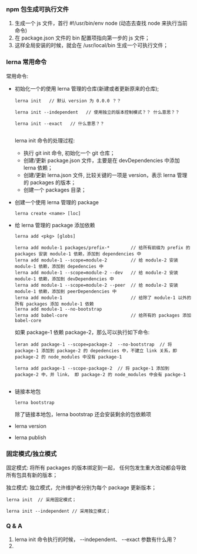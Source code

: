 ### npm 包生成可执行文件

1. 生成一个 js 文件，首行 #!/usr/bin/env node (动态去查找 node 来执行当前命令)
2. 在 package.json 文件的 bin 配置项指向第一步的 js 文件；
3. 这样全局安装的时候，就会在 /usr/local/bin 生成一个可执行文件；


### lerna 常用命令

常用命令:

- 初始化一个的使用 lerna 管理的仓库(新建或者更新原来的仓库);
  
    ```
    lerna init   // 默认 version 为 0.0.0 ？？

    lerna init --independent   // 使用独立的版本控制模式？？ 什么意思？？

    lerna init --exact   // 什么意思？？


    ``` 

    lerna init 命令的处理过程:
    - 执行 git init 命令, 初始化一个 git 仓库；
    - 创建/更新 package.json 文件，主要是在 devDependencies 中添加 lerna 依赖；
    - 创建/更新 lerna.json 文件, 比较关键的一项是 version，表示 lerna 管理的 packages 的版本；
    - 创建一个 packages 目录；

    
- 创建一个使用 lerna 管理的 package

    ```
    lerna create <name> [loc] 
    ```

- 给 lerna 管理的 package 添加依赖

    ```
    lerna add <pkg> [globs]

    lerna add module-1 packages/prefix-*        // 给所有前缀为 prefix 的 packages 安装 module-1 依赖，添加到 dependencies 中
    lerna add module-1 --scope=module-2         // 给 module-2 安装 module-1 依赖，添加到 depedencies 中
    lerna add module-1 --scope=module-2 --dev   // 给 module-2 安装 module-1 依赖，添加到 devDependencies 中
    lerna add module-1 --scope=module-2 --peer  // 给 module-2 安装 module-1 依赖，添加到 peerDependencies 中
    lerna add module-1                          // 给除了 module-1 以外的所有 packages 添加 module-1 依赖
    lerna add module-1 --no-bootstrap           
    lerna add babel-core                        // 给所有的 packages 添加 babel-core
    ```

    如果 package-1 依赖 package-2，那么可以执行如下命令:

    ```
    leran add package-1 --scope=package-2  --no-bootstrap  // 将 package-1 添加到 package-2 的 depedencies 中，不建立 link 关系，即 package-2 的 node_modules 中没有 package-1

    lerna add package-1 --scope-package-2  // 将 packge-1 添加到 package-2 中，并 link， 即 package-2 的 node_modules 中会有 packge-1
    

    ```

- 链接本地包

    ```
    lerna bootstrap
    ```
    
    除了链接本地包，lerna bootstrap 还会安装剩余的包依赖项
  
- lerna version
  
- lerna publish


### 固定模式/独立模式

固定模式: 将所有 packages 的版本绑定到一起， 任何包发生重大改动都会导致所有包具有新的版本；

独立模式: 独立模式，允许维护者分别为每个 package 更新版本；

```
lerna init  // 采用固定模式；

lerna init --independent // 采用独立模式；
```

### Q & A 
1. lerna init 命令执行的时候， --independent、 --exact 参数有什么用？
2. 